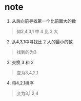 # note

1. 从后向前寻找第一个比前面大的数
>如2,4,3,1 中 4 比 3 大

2. 从4,3,1中寻找比 2 大的最小的数
>找到的为3

3. 交换 3 和 2
>变为3,4,2,1

4. 将4,2,1排序
>变为3,1,2,4 